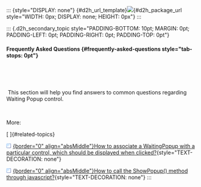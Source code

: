 ::: {style="DISPLAY: none"}
[](ms-xhelp:///?Id=d2h_url_template){#d2h_url_template}![](!package_url!){#d2h_package_url style="WIDTH: 0px; DISPLAY: none; HEIGHT: 0px"}
:::

::: {.d2h_secondary_topic style="PADDING-BOTTOM: 10pt; MARGIN: 0pt; PADDING-LEFT: 0pt; PADDING-RIGHT: 0pt; PADDING-TOP: 0pt"}
#### Frequently Asked Questions {#frequently-asked-questions style="tab-stops: 0pt"}

 

 

 This section will help you find answers to common questions regarding Waiting Popup control.

 

More:

[ ]{#related-topics}

[![](button.gif){border="0" align="absMiddle"}How to associate a WaitingPopup with a particular control, which should be displayed when clicked?](ms-xhelp:///?Id=025474d6-e38b-4437-8323-a71a12c798e2){style="TEXT-DECORATION: none"}

[![](button.gif){border="0" align="absMiddle"}How to call the ShowPopup() method through javascript?](ms-xhelp:///?Id=7fd6b036-6844-48cd-bc82-2db01e2525e0){style="TEXT-DECORATION: none"}
:::
